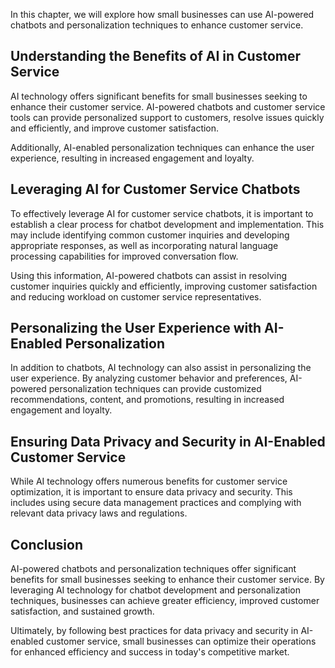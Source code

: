 
In this chapter, we will explore how small businesses can use AI-powered chatbots and personalization techniques to enhance customer service.

Understanding the Benefits of AI in Customer Service
----------------------------------------------------

AI technology offers significant benefits for small businesses seeking to enhance their customer service. AI-powered chatbots and customer service tools can provide personalized support to customers, resolve issues quickly and efficiently, and improve customer satisfaction.

Additionally, AI-enabled personalization techniques can enhance the user experience, resulting in increased engagement and loyalty.

Leveraging AI for Customer Service Chatbots
-------------------------------------------

To effectively leverage AI for customer service chatbots, it is important to establish a clear process for chatbot development and implementation. This may include identifying common customer inquiries and developing appropriate responses, as well as incorporating natural language processing capabilities for improved conversation flow.

Using this information, AI-powered chatbots can assist in resolving customer inquiries quickly and efficiently, improving customer satisfaction and reducing workload on customer service representatives.

Personalizing the User Experience with AI-Enabled Personalization
-----------------------------------------------------------------

In addition to chatbots, AI technology can also assist in personalizing the user experience. By analyzing customer behavior and preferences, AI-powered personalization techniques can provide customized recommendations, content, and promotions, resulting in increased engagement and loyalty.

Ensuring Data Privacy and Security in AI-Enabled Customer Service
-----------------------------------------------------------------

While AI technology offers numerous benefits for customer service optimization, it is important to ensure data privacy and security. This includes using secure data management practices and complying with relevant data privacy laws and regulations.

Conclusion
----------

AI-powered chatbots and personalization techniques offer significant benefits for small businesses seeking to enhance their customer service. By leveraging AI technology for chatbot development and personalization techniques, businesses can achieve greater efficiency, improved customer satisfaction, and sustained growth.

Ultimately, by following best practices for data privacy and security in AI-enabled customer service, small businesses can optimize their operations for enhanced efficiency and success in today's competitive market.
